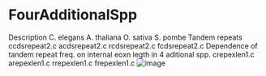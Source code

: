 # FourAdditionalSpp
Description	C. elegans	A. thaliana	O. sativa	S. pombe
Tandem repeats	ccdsrepeat2.c	acdsrepeat2.c	rcdsrepeat2.c	fcdsrepeat2.c
Dependence of tandem repeat freq. on internal eoxn legth in 4 aditional spp.	crepexlen1.c	arepexlen1.c	rrepexlen1.c	frepexlen1.c
![image](https://github.com/user-attachments/assets/b18cd612-2700-4a55-ad7c-8eeff5bd3b03)
